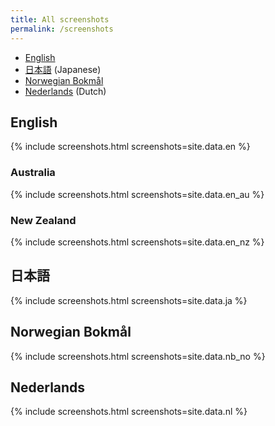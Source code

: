 ```yaml
---
title: All screenshots
permalink: /screenshots
---
```


* [English](#english)
* [日本語](#日本語) (Japanese)
* [Norwegian Bokmål](#norwegian-bokmål)
* [Nederlands](#nederlands) (Dutch)

## English

{% include screenshots.html screenshots=site.data.en %}

### Australia

{% include screenshots.html screenshots=site.data.en_au %}

### New Zealand

{% include screenshots.html screenshots=site.data.en_nz %}

## 日本語

{% include screenshots.html screenshots=site.data.ja %}

## Norwegian Bokmål

{% include screenshots.html screenshots=site.data.nb_no %}

## Nederlands

{% include screenshots.html screenshots=site.data.nl %}


